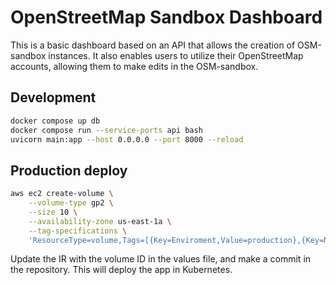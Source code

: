 # OpenStreetMap Sandbox Dashboard

This is a basic dashboard based on an API that allows the creation of OSM-sandbox instances. It also enables users to utilize their OpenStreetMap accounts, allowing them to make edits in the OSM-sandbox.

## Development

```sh
docker compose up db
docker compose run --service-ports api bash
uvicorn main:app --host 0.0.0.0 --port 8000 --reload
```


## Production deploy

```sh
aws ec2 create-volume \
    --volume-type gp2 \
    --size 10 \
    --availability-zone us-east-1a \
    --tag-specifications \
    'ResourceType=volume,Tags=[{Key=Enviroment,Value=production},{Key=Name,Value=osmseed-production-dashboard}]'
```

Update the IR with the volume ID in the values file, and make a commit in the repository. This will deploy the app in Kubernetes.


